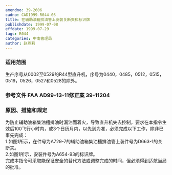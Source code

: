 ```yaml
---
amendno: 39-2606  
cadno: CAD1999-R044-03  
title: 在辅助油箱排油管上安装关断夹和标识牌  
publishdate: 1999-07-08  
effdate: 1999-07-29  
tags: R044  
categories: 中南管理局  
author: 赵燕莉  
---
```

  
### 适用范围  
生产序号从0002至0529的R44型直升机，序号为0440，0485，0512，0515，0519，0526，0527和0528的除外。  
  
<!--more-->  
### 参考文件    FAA AD99-13-11修正案 39-11204   
  
### 原因、措施和规定  
为防止辅助油箱集油槽排油时漏油而着火，导致直升机失去控制，要求在本指令生效后100飞行小时内，或3个日历月内，以先到为准，必须完成以下工作，除非已事先完成：  
1.如图1所示，在件号为A729-7的辅助油箱集油槽排油管上装件号为D663-1的关断夹。  
2.如图1所示，安装件号为A654-93的标识牌。  
     完成本指令可采取能保证安全的替代方法或调整完成的时间，但必须得到适航当局的批准。  
  
  
